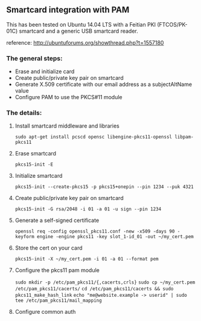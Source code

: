 ## Smartcard integration with PAM
This has been tested on Ubuntu 14.04 LTS with a Feitian PKI (FTCOS/PK-01C) smartcard and a generic USB smartcard reader.

reference: http://ubuntuforums.org/showthread.php?t=1557180

### The general steps:
* Erase and initialize card
* Create public/private key pair on smartcard
* Generate X.509 certificate with our email address as a subjectAltName value
* Configure PAM to use the PKCS#11 module

### The details:
1. Install smartcard middleware and libraries

    ```sudo apt-get install pcscd opensc libengine-pkcs11-openssl libpam-pkcs11```

2. Erase smartcard

    ```pkcs15-init -E```
    
3. Initialize smartcard

    ```pkcs15-init --create-pkcs15 -p pkcs15+onepin --pin 1234 --puk 4321```
    
4. Create public/private key pair on smartcard

    ```pkcs15-init -G rsa/2048 -i 01 -a 01 -u sign --pin 1234```

5. Generate a self-signed certificate

    ```openssl req -config openssl_pkcs11.conf -new -x509 -days 90 -keyform engine -engine pkcs11 -key slot_1-id_01 -out ~/my_cert.pem```

6. Store the cert on your card

    ```pkcs15-init -X ~/my_cert.pem -i 01 -a 01 --format pem```

7. Configure the pkcs11 pam module

    ```sudo mkdir -p /etc/pam_pkcs11/{,cacerts,crls}```
    ```sudo cp ~/my_cert.pem /etc/pam_pkcs11/cacerts/```
    ```cd /etc/pam_pkcs11/cacerts && sudo pkcs11_make_hash_link```
    ```echo "me@website.example -> userid" | sudo tee /etc/pam_pkcs11/mail_mapping```

8. Configure common auth
